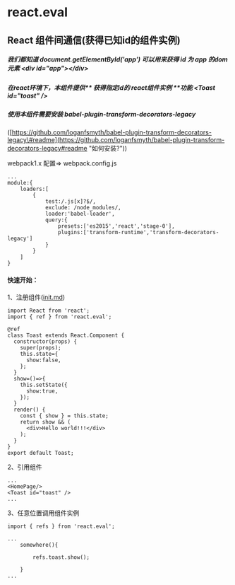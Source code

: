 # react.eval

## React 组件间通信\(获得已知id的组件实例\)

##### 我们都知道 document.getElementById\('app'\) 可以用来获得 id 为 app 的dom元素 &lt;div id="app"&gt;&lt;/div&gt;

##### 在react环境下，本组件提供** 获得指定id的 react组件实例 **功能  &lt;Toast id="toast" /&gt;

##### 使用本组件需要安装  babel-plugin-transform-decorators-legacy

\([https://github.com/loganfsmyth/babel-plugin-transform-decorators-legacy\#readme](https://github.com/loganfsmyth/babel-plugin-transform-decorators-legacy#readme "如何安装?")\)

webpack1.x 配置=&gt;  webpack.config.js

```
...
module:{
    loaders:[
        {
            test:/.js[x]?$/,
            exclude: /node_modules/,
            loader:'babel-loader',
            query:{
                presets:['es2015','react','stage-0'],
                plugins:['transform-runtime','transform-decorators-legacy']
            }
        }
    ]
}
```

#### 快速开始：

1、注册组件\([init.md](/init.md "更多")\)

```
import React from 'react';
import { ref } from 'react.eval';

@ref
class Toast extends React.Component {
  constructor(props) {
    super(props);
    this.state={
      show:false,
    };
  }
  show=()=>{
    this.setState({
      show:true,
    });
  }
  render() {
    const { show } = this.state;
    return show && (
      <div>Hello world!!!</div>
    );
  }
}
export default Toast;
```

2、引用组件

```
...
<HomePage/>
<Toast id="toast" />
...
```

3、任意位置调用组件实例

```
import { refs } from 'react.eval';

...
    somewhere(){

        refs.toast.show();

    }
...
```



